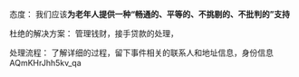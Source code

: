 
态度：
我们应该**为老年人提供一种“畅通的、平等的、不挑剔的、不批判的”支持**

杜绝的解决方案：
管理钱财，接手贷款的处理，

处理流程：
了解详细的过程，留下事件相关的联系人和地址信息，身份信息AQmKHrJhh5kv_qa